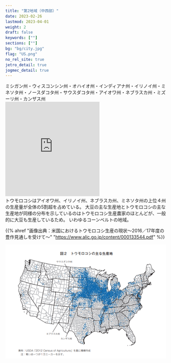 ```yaml
---
title: "第2地域（中西部）"
date: 2023-02-26
lastmod: 2023-04-01
weight: 2
draft: false
keywords: [""]
sections: [""]
bg: "bg/city.jpg"
flag: "US.png"
no_rel_site: true
jetro_detail: true
jogmec_detail: true
---
```



<div class="main-desciption country-description">
    ミシガン州・ウィスコンシン州・オハイオ州・インディアナ州・イリノイ州・ミネソタ州・ノースダコタ州・サウスダコタ州・アイオワ州・ネブラスカ州・ミズーリ州・カンザス州
</div>

<div class="googlemap-if">
<iframe src="https://www.google.com/maps/embed?pb=!4v1680635284919!6m8!1m7!1s7ZznHwjjw0NipfIdkmng5Q!2m2!1d40.14094764614759!2d-88.61202968085205!3f92.34819196808041!4f-8.662186690627081!5f1.7966719003492946" width="295" height="295" style="border:0;" allowfullscreen="" loading="lazy" referrerpolicy="no-referrer-when-downgrade"></iframe>

<div class="description">
トウモロコシはアイオワ州、イリノイ州、ネブラスカ州、ミネソタ州の上位４州の生産量が全体の5割超を占めている。
大豆の主な生産地とトウモロコシの主な生産地が同様の分布を示しているのはトウモロコシ生産農家のほとんどが、一般的に大豆も生産しているため。
いわゆるコーンベルトの地域。

{{% ahref "画像出典：米国におけるトウモロコシ生産の現状～2016／17年度の豊作見通しを受けて～" "https://www.alic.go.jp/content/000133544.pdf" %}}
</div>
<div class="wide-img">
<img src="2023-04-05-04-11-04.png">
</div>

</div>